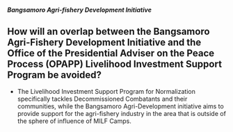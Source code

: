 ##### Bangsamoro Agri-fishery Development Initiative

## How will an overlap between the Bangsamoro Agri-Fishery Development Initiative and the Office of the Presidential Adviser on the Peace Process (OPAPP) Livelihood Investment Support Program be avoided?


 - The Livelihood Investment Support Program for Normalization specifically tackles Decommissioned Combatants and their communities, while the Bangsamoro Agri-Development initiative aims to provide support for the agri-fishery industry in the area that is outside of the sphere of influence of MILF Camps.
